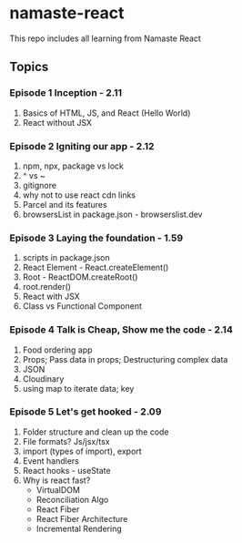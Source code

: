 # namaste-react
This repo includes all learning from Namaste React


## Topics
### Episode 1 Inception - 2.11
1. Basics of HTML, JS, and React (Hello World)
2. React without JSX

### Episode 2 Igniting our app - 2.12
1. npm, npx, package vs lock
2. ^ vs ~
3. gitignore
4. why not to use react cdn links
5. Parcel and its features
6. browsersList in package.json - browserslist.dev 

### Episode 3 Laying the foundation - 1.59
1. scripts in package.json
2. React Element - React.createElement()
3. Root - ReactDOM.createRoot()
4. root.render()
5. React with JSX
6. Class vs Functional Component

### Episode 4 Talk is Cheap, Show me the code - 2.14
1. Food ordering app
2. Props; Pass data in props; Destructuring complex data
3. JSON
4. Cloudinary
5. using map to iterate data; key

### Episode 5 Let's get hooked - 2.09
1. Folder structure and clean up the code
2. File formats? Js/jsx/tsx
3. import (types of import), export
4. Event handlers
5. React hooks - useState
6. Why is react fast? 
    - VirtualDOM
    - Reconciliation Algo
    - React Fiber
    - React Fiber Architecture
    - Incremental Rendering

